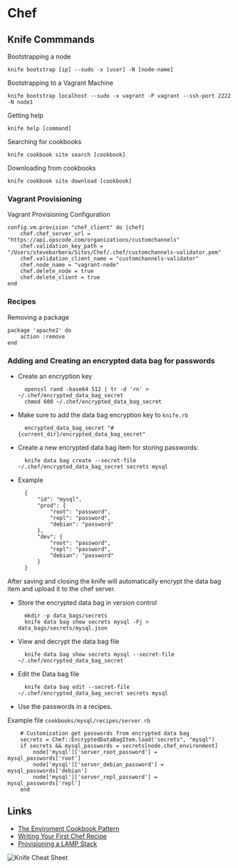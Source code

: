 # Chef

## Knife Commmands


Bootstrapping a node

	knife bootstrap [ip] --sudo -x [user] -N [node-name]

Bootstrapping to a Vagrant Machine

	knife bootstrap localhost --sudo -x vagrant -P vagrant --ssh-port 2222 -N node1

Getting help 

	knife help [command]

Searching for cookbooks

	knife cookbook site search [cookbook]

Downloading from cookbooks

	knife cookbook site download [cookbook]

### Vagrant Provisioning

Vagrant Provisioning Configuration
	  
	config.vm.provision "chef_client" do |chef|
		chef.chef_server_url = "https://api.opscode.com/organizations/customchannels"
		chef.validation_key_path = "/Users/stevebarbera/Sites/Chef/.chef/customchannels-validator.pem"
		chef.validation_client_name = "customchannels-validator"
		chef.node_name = "vagrant-node"
		chef.delete_node = true
		chef.delete_client = true
	end

### Recipes

Removing a package

	package 'apache2' do 
		action :remove
	end

### Adding and Creating an encrypted data bag for passwords 

- Create an encryption key
	
		openssl rand -base64 512 | tr -d 'rn' > ~/.chef/encrypted_data_bag_secret
		chmod 600 ~/.chef/encrypted_data_bag_secret

- Make sure to add the data bag encryption key to `knife.rb`

		encrypted_data_bag_secret "#{current_dir}/encrypted_data_bag_secret"

- Create a new encrypted data bag item for storing passwords: 

		knife data bag create --secret-file ~/.chef/encrypted_data_bag_secret secrets mysql 

- Example 

		{
			"id": "mysql", 
			"prod": {
				"root": "password", 
				"repl": "password", 
				"debian": "password"
			},
			"dev": {
				"root": "password", 
				"repl": "password", 
				"debian": "password"
			}
		}

After saving and closing the knife will automatically encrypt the data bag item and upload it to the chef server. 

- Store the encrypted data bag in version control 

		mkdir -p data_bags/secrets
		knife data bag show secrets mysql -Fj > data_bags/secrets/mysql.json

- View and decrypt the data bag file 

		knife data bag show secrets mysql --secret-file ~/.chef/encrypted_data_bag_secret

- Edit the Data bag file 

		knife data bag edit --secret-file ~/.chef/encrypted_data_bag_secret secrets mysql 

- Use the passwords in a recipes.  

Example file `cookbooks/mysql/recipes/server.rb`

		# Customization get passwords from encrypted data bag
		secrets = Chef::EncryptedDataBagItem.load('secrets", "mysql")
		if secrets && mysql_passwords = secrets[node.chef_environment]
			node['mysql']['server_root_password'] = mysql_passwords['root']
			node['mysql']['server_debian_password'] = mysql_passwords['debian']
			node['mysql']['server_repl_password'] = mysql_passwords['repl']
		end

## Links

- [The Enviroment Cookbook Pattern](http://blog.vialstudios.com/the-environment-cookbook-pattern/)
- [Writing Your First Chef Recipe](http://reiddraper.com/first-chef-recipe/)
- [Provisioning a LAMP Stack](http://www.jasongrimes.org/2012/06/provisioning-a-lamp-stack-with-chef-vagrant-and-ec2-2-of-3/)

![Knife Cheat Sheet](http://docs.getchef.com/_images/qr_knife_web.png)


